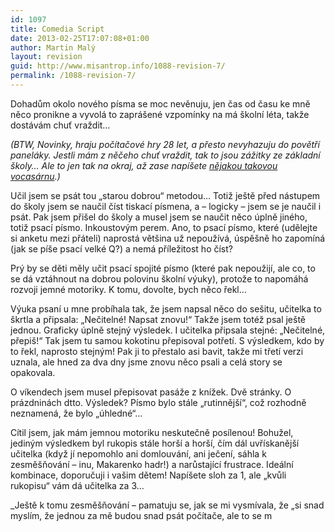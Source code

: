 ```yaml
---
id: 1097
title: Comedia Script
date: 2013-02-25T17:07:08+01:00
author: Martin Malý
layout: revision
guid: http://www.misantrop.info/1088-revision-7/
permalink: /1088-revision-7/
---
```

Dohadům okolo nového písma se moc nevěnuju, jen čas od času ke mně něco pronikne a vyvolá to zaprášené vzpomínky na má školní léta, takže dostávám chuť vraždit&#8230;

<!--more-->

_(BTW, Novinky, hraju počítačové hry 28 let, a přesto nevyhazuju do povětří paneláky. Jestli mám z něčeho chuť vraždit, tak to jsou zážitky ze základní školy&#8230; Ale to jen tak na okraj, až zase napíšete [nějakou takovou vocasárnu](http://www.novinky.cz/krimi/294217-vrah-z-frenstatu-mel-zalibu-v-nasilnych-pocitacovych-hrach.html).)_

Učil jsem se psát tou &#8222;starou dobrou&#8220; metodou&#8230; Totiž ještě před nástupem do školy jsem se naučil číst tiskací písmena, a &#8211; logicky &#8211; jsem se je naučil i psát. Pak jsem přišel do školy a musel jsem se naučit něco úplně jiného, totiž psací písmo. Inkoustovým perem. Ano, to psací písmo, které (udělejte si anketu mezi přáteli) naprostá většina už nepoužívá, úspěšně ho zapomíná (jak se píše psací velké Q?) a nemá příležitost ho číst?

Prý by se děti měly učit psací spojité písmo (které pak nepoužijí, ale co, to se dá vztáhnout na dobrou polovinu školní výuky), protože to napomáhá rozvoji jemné motoriky. K tomu, dovolte, bych něco řekl&#8230;

Výuka psaní u mne probíhala tak, že jsem napsal něco do sešitu, učitelka to škrtla a připsala: &#8222;Nečitelné! Napsat znovu!&#8220; Takže jsem totéž psal ještě jednou. Graficky úplně stejný výsledek. I učitelka připsala stejné: &#8222;Nečitelné, přepiš!&#8220; Tak jsem tu samou kokotinu přepisoval potřetí. S výsledkem, kdo by to řekl, naprosto stejným! Pak ji to přestalo asi bavit, takže mi třetí verzi uznala, ale hned za dva dny jsme znovu něco psali a celá story se opakovala.

O víkendech jsem musel přepisovat pasáže z knížek. Dvě stránky. O prázdninách dtto. Výsledek? Písmo bylo stále &#8222;rutinnější&#8220;, což rozhodně neznamená, že bylo &#8222;úhledné&#8220;&#8230;

Cítil jsem, jak mám jemnou motoriku neskutečně posílenou! Bohužel, jediným výsledkem byl rukopis stále horší a horší, čím dál uvřískanější učitelka (když jí nepomohlo ani domlouvání, ani ječení, sáhla k zesměšňování &#8211; inu, Makarenko hadr!) a narůstající frustrace. Ideální kombinace, doporučuji i vašim dětem! Napíšete sloh za 1, ale &#8222;kvůli rukopisu&#8220; vám dá učitelka za 3&#8230;

_Ještě k tomu zesměšňování &#8211; pamatuju se, jak se mi vysmívala, že &#8222;si snad myslím, že jednou za mě budou snad psát počítače, ale to se m</p>